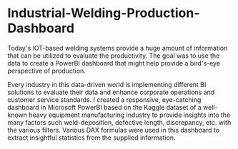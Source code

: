 # Industrial-Welding-Production-Dashboard

Today's IOT-based welding systems provide a huge amount of information that can be utilized to evaluate the productivity. The goal was to use the data to create a PowerBI dashboard that might help provide a bird's-eye perspective of production.

Every industry in this data-driven world is implementing different BI solutions to evaluate their data and enhance corporate operations and customer service standards. I created a responsive, eye-catching dashboard in Microsoft PowerBI based on the Kaggle dataset of a well-known heavy equipment manufacturing industry to provide insights into the many factors such weld-deposition, defective length, discrepancy, etc. with the various filters. Various DAX formulas were used in this dashboard to extract insightful statistics from the supplied information.
